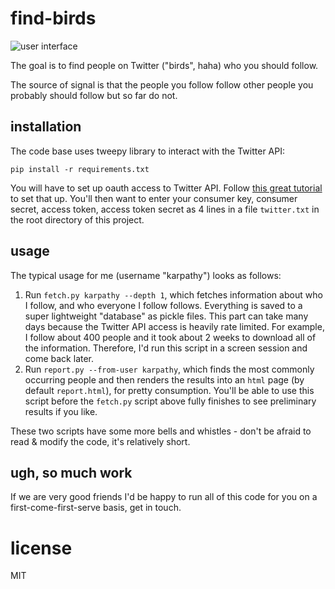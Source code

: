 # find-birds

![user interface](https://raw.github.com/karpathy/find-birds/master/ui.png)

The goal is to find people on Twitter ("birds", haha) who you should follow.

The source of signal is that the people you follow follow other people you probably should follow but so far do not.

## installation

The code base uses tweepy library to interact with the Twitter API:

`pip install -r requirements.txt`

You will have to set up oauth access to Twitter API. Follow [this great tutorial](https://www.digitalocean.com/community/tutorials/how-to-authenticate-a-python-application-with-twitter-using-tweepy-on-ubuntu-14-04) to set that up. You'll then want to enter your consumer key, consumer secret, access token, access token secret as 4 lines in a file `twitter.txt` in the root directory of this project.


## usage

The typical usage for me (username "karpathy") looks as follows:

1. Run `fetch.py karpathy --depth 1`, which fetches information about who I follow, and who everyone I follow follows. Everything is saved to a super lightweight "database" as pickle files. This part can take many days because the Twitter API access is heavily rate limited. For example, I follow about 400 people and it took about 2 weeks to download all of the information. Therefore, I'd run this script in a screen session and come back later.
2. Run `report.py --from-user karpathy`, which finds the most commonly occurring people and then renders the results into an `html` page (by default `report.html`), for pretty consumption. You'll be able to use this script before the `fetch.py` script above fully finishes to see preliminary results if you like.

These two scripts have some more bells and whistles - don't be afraid to read & modify the code, it's relatively short.

## ugh, so much work

If we are very good friends I'd be happy to run all of this code for you on a first-come-first-serve basis, get in touch.


# license
MIT
